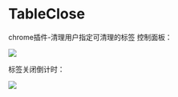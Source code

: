 # TableClose
chrome插件-清理用户指定可清理的标签
控制面板：

![](https://cdn.jsdelivr.net/gh/18476305640/typora@master/images/2023/03/10/1678449876873.png)

标签关闭倒计时：

![](https://cdn.jsdelivr.net/gh/18476305640/typora@master/images/2023/03/10/1678449901075.png)
